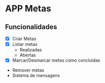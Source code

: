 # APP Metas

## Funcionalidades

- [x] Criar Metas
- [x] Listar metas
  - Realizadas
  - Abertas
- [x] Marcar/Desmarcar metas como concluídas
- Remover metas
- Sistema de mensagens
